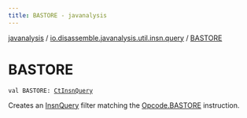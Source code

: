 ```yaml
---
title: BASTORE - javanalysis
---
```


[javanalysis](../index.html) / [io.disassemble.javanalysis.util.insn.query](index.html) / [BASTORE](./-b-a-s-t-o-r-e.html)

# BASTORE

`val BASTORE: `[`CtInsnQuery`](-ct-insn-query/index.html)

Creates an [InsnQuery](-insn-query/index.html) filter matching the [Opcode.BASTORE](#) instruction.

